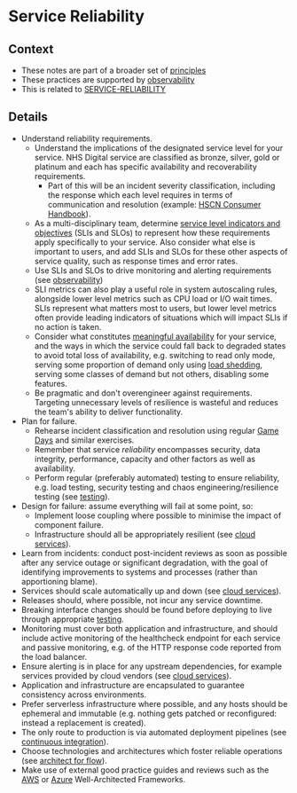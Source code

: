 # Service Reliability

## Context

* These notes are part of a broader set of [principles](../principles.md)
* These practices are supported by [observability](observability.md)
* This is related to [SERVICE-RELIABILITY](https://service-manual.nhs.uk/service-standard/14-operate-a-reliable-service)

## Details

* Understand reliability requirements.
    * Understand the implications of the designated service level for your service. NHS Digital service are classified as bronze, silver, gold or platinum and each has specific availability and recoverability requirements.
      * Part of this will be an incident severity classification, including the response which each level requires in terms of communication and resolution (example: [HSCN Consumer Handbook](https://digital.nhs.uk/services/health-and-social-care-network/hscn-consumer-handbook/service-levels-and-incident-severity-classification)).
    * As a multi-disciplinary team, determine [service level indicators and objectives](https://landing.google.com/sre/sre-book/chapters/service-level-objectives/) (SLIs and SLOs) to represent how these requirements apply specifically to your service. Also consider what else is important to users, and add SLIs and SLOs for these other aspects of service quality, such as response times and error rates.
    * Use SLIs and SLOs to drive monitoring and alerting requirements (see [observability](observability.md))
    * SLI metrics can also play a useful role in system autoscaling rules, alongside lower level metrics such as CPU load or I/O wait times. SLIs represent what matters most to users, but lower level metrics often provide leading indicators of situations which will impact SLIs if no action is taken.
    * Consider what constitutes [meaningful availability](https://www.usenix.org/system/files/nsdi20spring_hauer_prepub.pdf) for your service, and the ways in which the service could fall back to degraded states to avoid total loss of availability, e.g. switching to read only mode, serving some proportion of demand only using [load shedding](https://aws.amazon.com/builders-library/using-load-shedding-to-avoid-overload/), serving some classes of demand but not others, disabling some features.
    * Be pragmatic and don't overengineer against requirements. Targeting unnecessary levels of resilience is wasteful and reduces the team's ability to deliver functionality.
* Plan for failure.
    * Rehearse incident classification and resolution using regular [Game Days](https://aws.amazon.com/gameday/#:~:text=What%20is%20AWS%20GameDay%3F,gamified%2C%20risk%2Dfree%20environment.) and similar exercises.
    * Remember that service _reliability_ encompasses security, data integrity, performance, capacity and other factors as well as availability.
    * Perform regular (preferably automated) testing to ensure reliability, e.g. load testing, security testing and chaos engineering/resilience testing (see [testing](testing.md)).
* Design for failure: assume everything will fail at some point, so:
    * Implement loose coupling where possible to minimise the impact of component failure.
    * Infrastructure should all be appropriately resilient (see [cloud services](cloud-services.md)).
* Learn from incidents: conduct post-incident reviews as soon as possible after any service outage or significant degradation, with the goal of identifying improvements to systems and processes (rather than apportioning blame).
* Services should scale automatically up and down (see [cloud services](cloud-services.md)).
* Releases should, where possible, not incur any service downtime.
* Breaking interface changes should be found before deploying to live through appropriate [testing](testing.md).
* Monitoring must cover both application and infrastructure, and should include active monitoring of the healthcheck endpoint for each service and passive monitoring, e.g. of the HTTP response code reported from the load balancer.
* Ensure alerting is in place for any upstream dependencies, for example services provided by cloud vendors (see [cloud services](cloud-services.md)).
* Application and infrastructure are encapsulated to guarantee consistency across environments.
* Prefer serverless infrastructure where possible, and any hosts should be ephemeral and immutable (e.g. nothing gets patched or reconfigured: instead a replacement is created).
* The only route to production is via automated deployment pipelines (see [continuous integration](continuous-integration.md)).
* Choose technologies and architectures which foster reliable operations (see [architect for flow](../patterns/architect-for-flow.md)).
* Make use of external good practice guides and reviews such as the [AWS](https://aws.amazon.com/architecture/well-architected/) or [Azure](https://azure.microsoft.com/en-gb/blog/introducing-the-microsoft-azure-wellarchitected-framework/) Well-Architected Frameworks.
